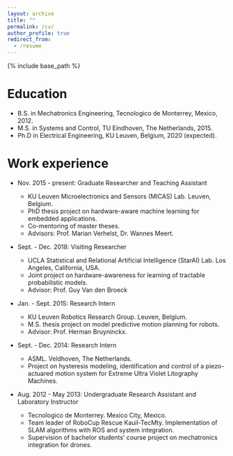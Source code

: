 ```yaml
---
layout: archive
title: ""
permalink: /cv/
author_profile: true
redirect_from:
  - /resume
---
```


{% include base_path %}

Education
======
* B.S. in Mechatronics Engineering, Tecnologico de Monterrey, Mexico, 2012.
* M.S. in Systems and Control, TU Eindhoven, The Netherlands, 2015.
* Ph.D in Electrical Engineering, KU Leuven, Belgium, 2020 (expected).

Work experience
======
* Nov. 2015 - present: Graduate Researcher and Teaching Assistant
  * KU Leuven Microelectronics and Sensors (MICAS) Lab. Leuven, Belgium.
  * PhD thesis project on hardware-aware machine learning for embedded applications.
  * Co-mentoring of master theses.
  * Advisors: Prof. Marian Verhelst, Dr. Wannes Meert.
  
* Sept. - Dec. 2018: Visiting Researcher
  * UCLA Statistical and Relational Artificial Intelligence (StarAI) Lab. Los Angeles, California, USA.
  * Joint project on hardware-awareness for learning of tractable probabilistic models.
  * Advisor: Prof. Guy Van den Broeck
  
* Jan. - Sept. 2015: Research Intern
  * KU Leuven Robotics Research Group. Leuven, Belgium.
  * M.S. thesis project on model predictive motion planning for robots.
  * Advisor: Prof. Herman Bruyninckx.
  
* Sept. - Dec. 2014: Research Intern
  * ASML. Veldhoven, The Netherlands.
  * Project on hysteresis modeling, identification and control of a piezo-actuared motion system for Extreme Ultra Violet Litography Machines.
  
* Aug. 2012 - May 2013: Undergraduate Research Assistant and Laboratory Instructor
  * Tecnologico de Monterrey. Mexico City, Mexico.
  * Team leader of RoboCup Rescue Kauil-TecMty. Implementation of SLAM algorithms with ROS and system integration.
  * Supervision of bachelor students’ course project on mechatronics integration for drones.
  
